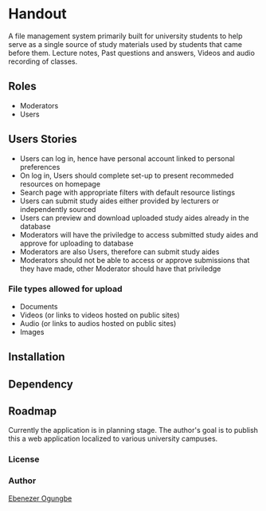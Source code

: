 # Handout

A file management system primarily built for university students to help serve as a single source of study materials used by students that came before them. Lecture notes, Past questions and answers, Videos and audio recording of classes.

## Roles

- Moderators
- Users

## Users Stories

- Users can log in, hence have personal account linked to personal preferences
- On log in, Users should complete set-up to present recommeded resources on homepage
- Search page with appropriate filters with default resource listings
- Users can submit study aides either provided by lecturers or independently sourced
- Users can preview and download uploaded study aides already in the database
- Moderators will have the priviledge to access submitted study aides and approve for uploading to database
- Moderators are also Users, therefore can submit study aides
- Moderators should not be able to access or approve submissions that they have made, other Moderator should have that priviledge

### File types allowed for upload

- Documents
- Videos (or links to videos hosted on public sites)
- Audio (or links to audios hosted on public sites)
- Images

## Installation

## Dependency

## Roadmap

Currently the application is in planning stage.
The author's goal is to publish this a web application localized to various university campuses.

### License

### Author

[Ebenezer Ogungbe](https://github.com/eb-kneezer)
